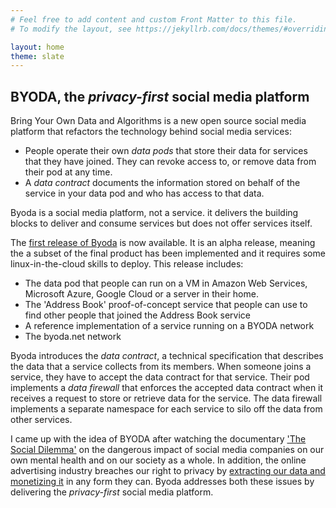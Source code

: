 ```yaml
---
# Feel free to add content and custom Front Matter to this file.
# To modify the layout, see https://jekyllrb.com/docs/themes/#overriding-theme-defaults

layout: home
theme: slate
---
```

## BYODA, the _privacy-first_ social media platform

Bring Your Own Data and Algorithms is a new open source social media platform that refactors the technology behind social media services:
- People operate their own _data pods_ that store their data for services that they have joined. They can revoke access to, or remove data from their pod at any time.
- A _data contract_ documents the information stored on behalf of the service in your data pod and who has access to that data.

Byoda is a social media platform, not a service. it delivers the building blocks to deliver and consume services but does not offer services itself.

The [first release of Byoda](https://github.com/StevenHessing/byoda-python) is now available. It is an alpha release, meaning the a subset of the final product has been implemented and it requires some linux-in-the-cloud skills to deploy. This release includes:
- The data pod that people can run on a VM in Amazon Web Services, Microsoft Azure, Google Cloud or a server in their home.
- The 'Address Book' proof-of-concept service that people can use to find other people that joined the Address Book service
- A reference implementation of a service running on a BYODA network
- The byoda.net network

Byoda introduces the _data contract_, a technical specification that describes the data that a service collects from its members. When someone joins a service, they have to accept the data contract for that service. Their pod implements a _data firewall_ that enforces the accepted data contract when it receives a request to store or retrieve data for the service. The data firewall implements a separate namespace for each service to silo off the data from other services.

I came up with the idea of BYODA after watching the documentary ['The Social Dilemma'](https://www.thesocialdilemma.com/) on the dangerous impact of social media companies on our own mental health and on our society as a whole. In addition, the online advertising industry breaches our right to privacy by [extracting our data and monetizing it](https://en.wikipedia.org/wiki/Surveillance_capitalism) in any form they can. Byoda addresses both these issues by delivering the _privacy-first_ social media platform.
